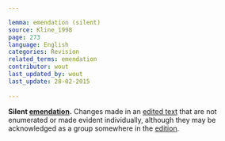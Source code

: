 ```yaml
---

lemma: emendation (silent)
source: Kline_1998
page: 273 
language: English
categories: Revision
related_terms: emendation
contributor: wout
last_updated_by: wout
last_update: 28-02-2015
        
---
```


**Silent [emendation](emendation.html).** Changes made in an [edited text](textEdited.html) that are not enumerated or made evident individually, although they may be acknowledged as a group somewhere in the [edition](editionScholarly.html).

